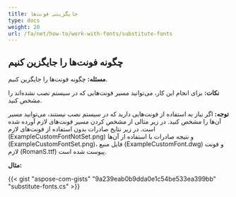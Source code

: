 ```yaml
---
title: جایگزینی فونت‌ها
type: docs
weight: 20
url: /fa/net/how-to/work-with-fonts/substitute-fonts
---
```



## **چگونه فونت‌ها را جایگزین کنیم**

**مسئله:** چگونه فونت‌ها را جایگزین کنیم.

**نکات:** برای انجام این کار، می‌توانید مسیر فونت‌هایی که در سیستم نصب نشده‌اند را مشخص کنید.

**توجه:** اگر نیاز به استفاده از فونت‌هایی دارید که در سیستم نصب نیستند، می‌توانید مسیر آن‌ها را مشخص کنید. در زیر مثالی از مشخص کردن مسیر فونت‌های لازم آورده شده است. در زیر نتایج صادرات بدون استفاده از فونت‌های لازم (ExampleCustomFontNotSet.png) و نتیجه صادرات با استفاده از آن‌ها (ExampleCustomFontSet.png)، فایل منبع (ExampleCustomFont.dwg) و فونت لازم (RomanS.ttf) پیوست شده است.

**مثال:**

{{< gist "aspose-com-gists" "9a239eab0b9dda0e1c54be533ea399bb" "substitute-fonts.cs" >}}
